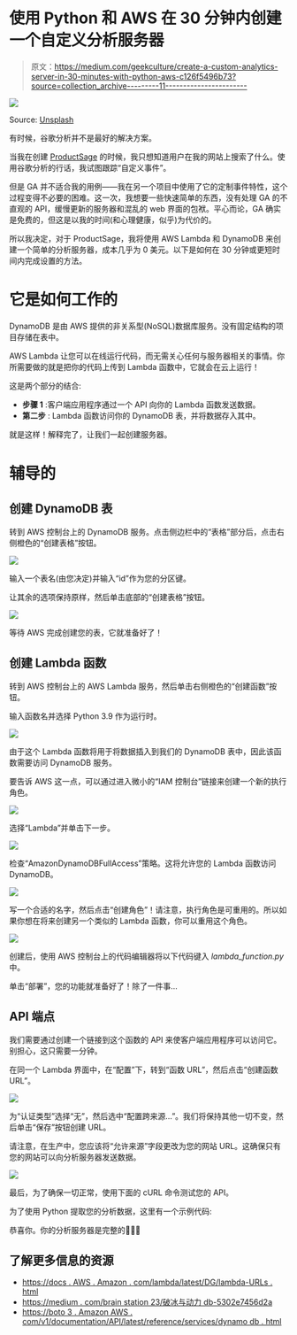 # 使用 Python 和 AWS 在 30 分钟内创建一个自定义分析服务器

> 原文：<https://medium.com/geekculture/create-a-custom-analytics-server-in-30-minutes-with-python-aws-c126f5496b73?source=collection_archive---------11----------------------->

![](img/cc83e3f33fd5babc578e69fa69c49568.png)

Source: [Unsplash](https://unsplash.com/photos/zBLtU0zbJcU)

有时候，谷歌分析并不是最好的解决方案。

当我在创建 [ProductSage](http://productsage.io) 的时候，我只想知道用户在我的网站上搜索了什么。使用谷歌分析的行话，我试图跟踪“自定义事件”。

但是 GA 并不适合我的用例——我在另一个项目中使用了它的定制事件特性，这个过程变得不必要的困难。这一次，我想要一些快速简单的东西，没有处理 GA 的不直观的 API，缓慢更新的服务器和混乱的 web 界面的包袱。平心而论，GA 确实是免费的，但这是以我的时间(和心理健康，似乎)为代价的。

所以我决定，对于 ProductSage，我将使用 AWS Lambda 和 DynamoDB 来创建一个简单的分析服务器，成本几乎为 0 美元。以下是如何在 30 分钟或更短时间内完成设置的方法。

# 它是如何工作的

DynamoDB 是由 AWS 提供的非关系型(NoSQL)数据库服务。没有固定结构的项目存储在表中。

AWS Lambda 让您可以在线运行代码，而无需关心任何与服务器相关的事情。你所需要做的就是把你的代码上传到 Lambda 函数中，它就会在云上运行！

这是两个部分的结合:

*   **步骤 1** :客户端应用程序通过一个 API 向你的 Lambda 函数发送数据。
*   **第二步** : Lambda 函数访问你的 DynamoDB 表，并将数据存入其中。

就是这样！解释完了，让我们一起创建服务器。

# 辅导的

## **创建 DynamoDB 表**

转到 AWS 控制台上的 DynamoDB 服务。点击侧边栏中的“表格”部分后，点击右侧橙色的“创建表格”按钮。

![](img/f79be30680c32e5eadf2d5eb5212c6ba.png)

输入一个表名(由您决定)并输入“id”作为您的分区键。

让其余的选项保持原样，然后单击底部的“创建表格”按钮。

![](img/e73f644d56f876976c13130ab11117f5.png)

等待 AWS 完成创建您的表，它就准备好了！

## 创建 Lambda 函数

转到 AWS 控制台上的 AWS Lambda 服务，然后单击右侧橙色的“创建函数”按钮。

输入函数名并选择 Python 3.9 作为运行时。

![](img/1d3a32840a0a1958af32bf577f7c79dd.png)

由于这个 Lambda 函数将用于将数据插入到我们的 DynamoDB 表中，因此该函数需要访问 DynamoDB 服务。

要告诉 AWS 这一点，可以通过进入微小的“IAM 控制台”链接来创建一个新的执行角色。

![](img/d4a7dfd9705b637f00dcf86e6ff69a26.png)

选择“Lambda”并单击下一步。

![](img/3fadf96e90fc1ec95605a89c77c0ad00.png)

检查“AmazonDynamoDBFullAccess”策略。这将允许您的 Lambda 函数访问 DynamoDB。

![](img/1041c18dd53d1c2885aaea663400e157.png)

写一个合适的名字，然后点击“创建角色”！请注意，执行角色是可重用的。所以如果你想在将来创建另一个类似的 Lambda 函数，你可以重用这个角色。

![](img/0dfb835f0a1f47ea989d2ab6b0b65e05.png)

创建后，使用 AWS 控制台上的代码编辑器将以下代码键入 *lambda_function.py* 中。

单击“部署”，您的功能就准备好了！除了一件事…

## **API 端点**

我们需要通过创建一个链接到这个函数的 API 来使客户端应用程序可以访问它。别担心，这只需要一分钟。

在同一个 Lambda 界面中，在“配置”下，转到“函数 URL”，然后点击“创建函数 URL”。

![](img/b9c4cf32d1e3580e8c4afdce83237972.png)

为“认证类型”选择“无”，然后选中“配置跨来源…”。我们将保持其他一切不变，然后单击“保存”按钮创建 URL。

请注意，在生产中，您应该将“允许来源”字段更改为您的网站 URL。这确保只有您的网站可以向分析服务器发送数据。

![](img/266ff11359a97019a83d7ea3c623e850.png)

最后，为了确保一切正常，使用下面的 cURL 命令测试您的 API。

为了使用 Python 提取您的分析数据，这里有一个示例代码:

恭喜你。你的分析服务器是完整的🥳🥳🥳

## 了解更多信息的资源

*   [https://docs . AWS . Amazon . com/lambda/latest/DG/lambda-URLs . html](https://docs.aws.amazon.com/lambda/latest/dg/lambda-urls.html)
*   [https://medium . com/brain station 23/破冰与动力 db-5302e7456d2a](/brainstation23/break-the-ice-with-dynamodb-5302e7456d2a)
*   [https://boto 3 . Amazon AWS . com/v1/documentation/API/latest/reference/services/dynamo db . html](https://boto3.amazonaws.com/v1/documentation/api/latest/reference/services/dynamodb.html)
